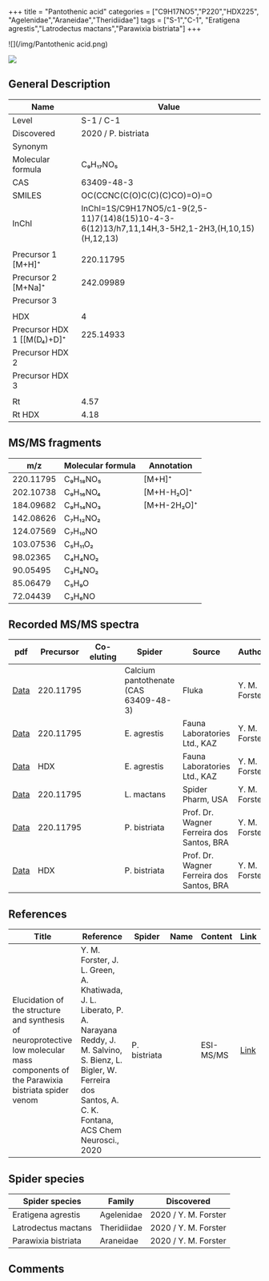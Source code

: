 +++
title = "Pantothenic acid"
categories = ["C9H17NO5","P220","HDX225",
"Agelenidae","Araneidae","Theridiidae"]
tags = ["S-1","C-1",
"Eratigena agrestis","Latrodectus mactans","Parawixia bistriata"]
+++

![](/img/Pantothenic acid.png)

![](/img_MSMS/220_Pantothenic_acid.png)

## General Description

| Name                      | Value               |
|---------------------------|---------------------|
| Level                     | S-1 / C-1           |
| Discovered                | 2020 / P. bistriata |
| Synonym                   |                     |
| Molecular formula         | C₉H₁₇NO₅            |
| CAS                       | 63409-48-3          |
| SMILES | OC(CCNC(C(O)C(C)(C)CO)=O)=O  |
| InChI  | InChI=1S/C9H17NO5/c1-9(2,5-11)7(14)8(15)10-4-3-6(12)13/h7,11,14H,3-5H2,1-2H3,(H,10,15)(H,12,13)  |
|                           |                     |
| Precursor 1 [M+H]⁺        | 220.11795           |
| Precursor 2 [M+Na]⁺       | 242.09989           |
| Precursor 3               |                     |
|                           |                     |
| HDX                       | 4                   |
| Precursor HDX 1 [[M(D₄)+D]⁺ | 225.14933           |
| Precursor HDX 2           |                     |
| Precursor HDX 3           |                     |
|                           |                     |
| Rt                        | 4.57                |
| Rt HDX                    | 4.18                    |

## MS/MS fragments

| m/z       | Molecular formula | Annotation  |
|-----------|-------------------|-------------|
| 220.11795 | C₉H₁₈NO₅          | [M+H]⁺      |
| 202.10738 | C₉H₁₆NO₄          | [M+H-H₂O]⁺  |
| 184.09682 | C₉H₁₄NO₃          | [M+H-2H₂O]⁺ |
| 142.08626 | C₇H₁₂NO₂          |             |
| 124.07569 | C₇H₁₀NO           |             |
| 103.07536 | C₅H₁₁O₂           |             |
| 98.02365  | C₄H₄NO₂           |             |
| 90.05495  | C₃H₈NO₂           |             |
| 85.06479  | C₅H₉O             |             |
| 72.04439  | C₃H₆NO            |             |

## Recorded MS/MS spectra

| pdf                                                 | Precursor | Co-eluting | Spider                                | Source                       | Author        |
|-----------------------------------------------------|-----------|------------|---------------------------------------|------------------------------|---------------|
| [Data](/pdf/220_Pantothenic-acid_4-57.pdf)          | 220.11795 |            | Calcium pantothenate (CAS 63409-48-3) | Fluka                        | Y. M. Forster |
| [Data](/pdf/E-agrestis/220_Pantothenic-acid_Ea.pdf) | 220.11795 |            | E. agrestis                           | Fauna Laboratories Ltd., KAZ | Y. M. Forster |
| [Data](/pdf/E-agrestis/220_Pantothenic-acid_Ea_HDX.pdf) | HDX |            | E. agrestis                           | Fauna Laboratories Ltd., KAZ | Y. M. Forster |
| [Data](/pdf/L-mactans/220_Pantothenic-acid_Lm.pdf) | 220.11795 |           | L. mactans | Spider Pharm, USA | Y. M. Forster |
| [Data](/pdf/P-bistriata/220_Pantothenic-acid_Pb.pdf) | 220.11795 |           | P. bistriata | Prof. Dr. Wagner Ferreira dos Santos, BRA | Y. M. Forster |
| [Data](/pdf/P-bistriata/220_Pantothenic-acid_Pb_HDX.pdf) | HDX |           | P. bistriata | Prof. Dr. Wagner Ferreira dos Santos, BRA | Y. M. Forster |

## References

| Title | Reference | Spider | Name | Content | Link |
|-------|-----------|--------|------|---------|------|
| Elucidation of the structure and synthesis of neuroprotective low molecular mass components of the Parawixia bistriata spider venom      | Y. M. Forster, J. L. Green, A. Khatiwada, J. L. Liberato, P. A. Narayana Reddy, J. M. Salvino, S. Bienz, L. Bigler, W. Ferreira dos Santos, A. C. K. Fontana, ACS Chem Neurosci., 2020          | P. bistriata       |      | ESI-MS/MS        | [Link](https://pubs.acs.org/doi/10.1021/acschemneuro.0c00007)     |

## Spider species

| Spider species      | Family     | Discovered           |
|---------------------|------------|----------------------|
| Eratigena agrestis  | Agelenidae | 2020 / Y. M. Forster |
| Latrodectus mactans | Theridiidae | 2020 / Y. M. Forster |
| Parawixia bistriata | Araneidae  | 2020 / Y. M. Forster |

## Comments